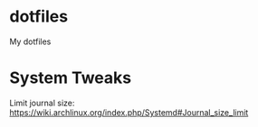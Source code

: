 # dotfiles
My dotfiles

# System Tweaks
Limit journal size: https://wiki.archlinux.org/index.php/Systemd#Journal_size_limit
